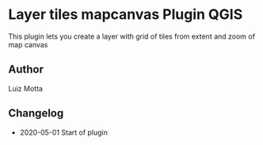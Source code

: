 # Layer tiles mapcanvas Plugin QGIS

This plugin lets you create a layer with grid of tiles from extent and zoom of map canvas

## Author
Luiz Motta

## Changelog
- 2020-05-01
Start of plugin
